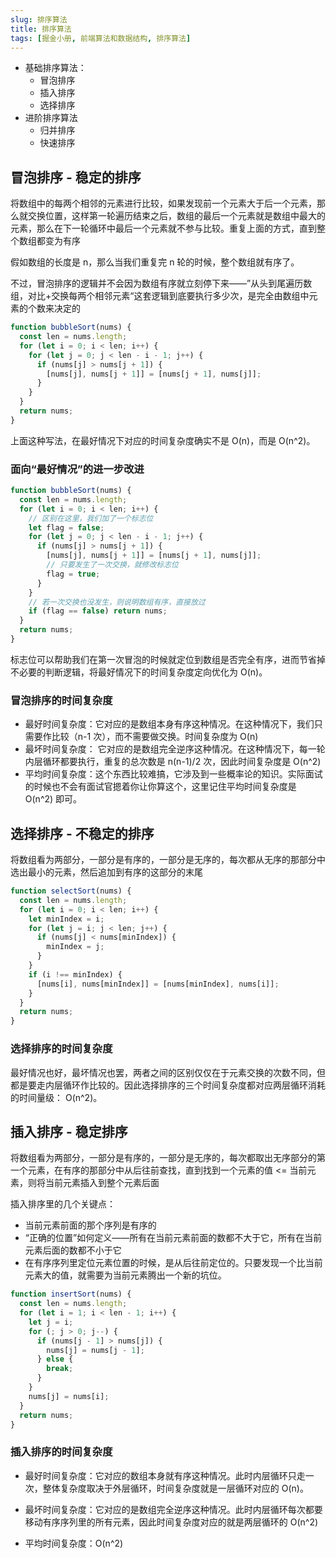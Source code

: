 ```yaml
---
slug: 排序算法
title: 排序算法
tags: [掘金小册, 前端算法和数据结构, 排序算法]
---
```


- 基础排序算法：
  - 冒泡排序
  - 插入排序
  - 选择排序
- 进阶排序算法
  - 归并排序
  - 快速排序

## 冒泡排序 - 稳定的排序

将数组中的每两个相邻的元素进行比较，如果发现前一个元素大于后一个元素，那么就交换位置，这样第一轮遍历结束之后，数组的最后一个元素就是数组中最大的元素，那么在下一轮循环中最后一个元素就不参与比较。重复上面的方式，直到整个数组都变为有序

假如数组的长度是 n，那么当我们重复完 n 轮的时候，整个数组就有序了。

不过，冒泡排序的逻辑并不会因为数组有序就立刻停下来——”从头到尾遍历数组，对比+交换每两个相邻元素“这套逻辑到底要执行多少次，是完全由数组中元素的个数来决定的

```javascript
function bubbleSort(nums) {
  const len = nums.length;
  for (let i = 0; i < len; i++) {
    for (let j = 0; j < len - i - 1; j++) {
      if (nums[j] > nums[j + 1]) {
        [nums[j], nums[j + 1]] = [nums[j + 1], nums[j]];
      }
    }
  }
  return nums;
}
```

上面这种写法，在最好情况下对应的时间复杂度确实不是 O(n)，而是 O(n^2)。

### 面向“最好情况”的进一步改进

```javascript
function bubbleSort(nums) {
  const len = nums.length;
  for (let i = 0; i < len; i++) {
    // 区别在这里，我们加了一个标志位
    let flag = false;
    for (let j = 0; j < len - i - 1; j++) {
      if (nums[j] > nums[j + 1]) {
        [nums[j], nums[j + 1]] = [nums[j + 1], nums[j]];
        // 只要发生了一次交换，就修改标志位
        flag = true;
      }
    }
    // 若一次交换也没发生，则说明数组有序，直接放过
    if (flag == false) return nums;
  }
  return nums;
}
```

标志位可以帮助我们在第一次冒泡的时候就定位到数组是否完全有序，进而节省掉不必要的判断逻辑，将最好情况下的时间复杂度定向优化为 O(n)。

### 冒泡排序的时间复杂度

- 最好时间复杂度：它对应的是数组本身有序这种情况。在这种情况下，我们只需要作比较（n-1 次），而不需要做交换。时间复杂度为 O(n)
- 最坏时间复杂度： 它对应的是数组完全逆序这种情况。在这种情况下，每一轮内层循环都要执行，重复的总次数是 n(n-1)/2 次，因此时间复杂度是 O(n^2)
- 平均时间复杂度：这个东西比较难搞，它涉及到一些概率论的知识。实际面试的时候也不会有面试官摁着你让你算这个，这里记住平均时间复杂度是 O(n^2) 即可。

## 选择排序 - 不稳定的排序

将数组看为两部分，一部分是有序的，一部分是无序的，每次都从无序的那部分中选出最小的元素，然后追加到有序的这部分的末尾

```javascript
function selectSort(nums) {
  const len = nums.length;
  for (let i = 0; i < len; i++) {
    let minIndex = i;
    for (let j = i; j < len; j++) {
      if (nums[j] < nums[minIndex]) {
        minIndex = j;
      }
    }
    if (i !== minIndex) {
      [nums[i], nums[minIndex]] = [nums[minIndex], nums[i]];
    }
  }
  return nums;
}
```

### 选择排序的时间复杂度

最好情况也好，最坏情况也罢，两者之间的区别仅仅在于元素交换的次数不同，但都是要走内层循环作比较的。因此选择排序的三个时间复杂度都对应两层循环消耗的时间量级： O(n^2)。

## 插入排序 - 稳定排序

将数组看为两部分，一部分是有序的，一部分是无序的，每次都取出无序部分的第一个元素，在有序的那部分中从后往前查找，直到找到一个元素的值 <= 当前元素，则将当前元素插入到整个元素后面

插入排序里的几个关键点：

- 当前元素前面的那个序列是有序的
- “正确的位置”如何定义——所有在当前元素前面的数都不大于它，所有在当前元素后面的数都不小于它
- 在有序序列里定位元素位置的时候，是从后往前定位的。只要发现一个比当前元素大的值，就需要为当前元素腾出一个新的坑位。

```javascript
function insertSort(nums) {
  const len = nums.length;
  for (let i = 1; i < len - 1; i++) {
    let j = i;
    for (; j > 0; j--) {
      if (nums[j - 1] > nums[j]) {
        nums[j] = nums[j - 1];
      } else {
        break;
      }
    }
    nums[j] = nums[i];
  }
  return nums;
}
```

### 插入排序的时间复杂度

- 最好时间复杂度：它对应的数组本身就有序这种情况。此时内层循环只走一次，整体复杂度取决于外层循环，时间复杂度就是一层循环对应的 O(n)。

- 最坏时间复杂度：它对应的是数组完全逆序这种情况。此时内层循环每次都要移动有序序列里的所有元素，因此时间复杂度对应的就是两层循环的 O(n^2)

- 平均时间复杂度：O(n^2)

